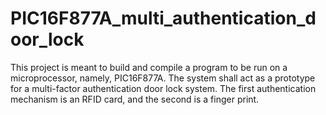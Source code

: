 # PIC16F877A_multi_authentication_door_lock

This project is meant to build and compile a program to be run on a microprocessor, namely, PIC16F877A. 
The system shall act as a prototype for a multi-factor authentication door lock system.
The first authentication mechanism is an RFID card, and the second is a finger print.
